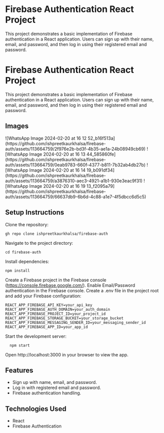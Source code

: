 <h1>Firebase Authentication React Project</h1>
This project demonstrates a basic implementation of Firebase authentication in a React application. Users can sign up with their name, email, and password, and then log in using their registered email and password.
<h1>Firebase Authentication React Project</h1>
This project demonstrates a basic implementation of Firebase authentication in a React application. Users can sign up with their name, email, and password, and then log in using their registered email and password.


<h2>Images</h2>
![WhatsApp Image 2024-02-20 at 16 12 52_b16f513a](https://github.com/ishpreetkaurkhalsa/firebase-auth/assets/113664759/2f976e2b-bd3f-4b35-ae1a-24b08949cb69)
![WhatsApp Image 2024-02-20 at 16 13 44_585860fe](https://github.com/ishpreetkaurkhalsa/firebase-auth/assets/113664759/0eab9783-660f-4377-b811-7b32ab4db27b)
![WhatsApp Image 2024-02-20 at 16 14 19_b091df34](https://github.com/ishpreetkaurkhalsa/firebase-auth/assets/113664759/a3876310-aec3-4921-a1b1-930e3eac9f31)
![WhatsApp Image 2024-02-20 at 16 19 13_f2095a79](https://github.com/ishpreetkaurkhalsa/firebase-auth/assets/113664759/66637db9-6b6d-4c88-a1e7-4f5dbcc6d5c5)



<h2>Setup Instructions</h2>

Clone the repository:
```
gh repo clone ishpreetkaurkhalsa/firebase-auth
```
Navigate to the project directory:
```
cd firebase-auth
```
Install dependencies:
```
npm install
```
Create a Firebase project in the Firebase console (https://console.firebase.google.com/).
Enable Email/Password authentication in the Firebase console.
Create a .env file in the project root and add your Firebase configuration:
```
REACT_APP_FIREBASE_API_KEY=your_api_key
REACT_APP_FIREBASE_AUTH_DOMAIN=your_auth_domain
REACT_APP_FIREBASE_PROJECT_ID=your_project_id
REACT_APP_FIREBASE_STORAGE_BUCKET=your_storage_bucket
REACT_APP_FIREBASE_MESSAGING_SENDER_ID=your_messaging_sender_id
REACT_APP_FIREBASE_APP_ID=your_app_id
  ```
Start the development server:
```
  npm start
  ```
Open http://localhost:3000 in your browser to view the app.


<h2>Features</h2>
<ul>
<li>Sign up with name, email, and password.</li>
<li>Log in with registered email and password.</li>
<li>Firebase authentication handling.</li>
</ul>

<h2>Technologies Used</h2>
<ul>
<li>React</li>
<li>Firebase Authentication</li>
</ul>

